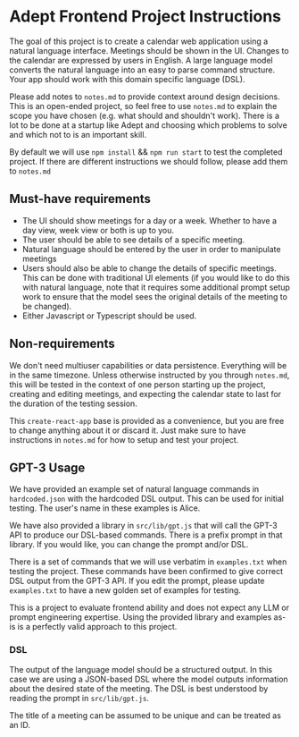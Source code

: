 # Adept Frontend Project Instructions

The goal of this project is to create a calendar web application using a natural language interface. Meetings should be shown in the UI. Changes to the calendar are expressed by users in English. A large language model converts the natural language into an easy to parse command structure. Your app should work with this domain specific language (DSL).

Please add notes to `notes.md` to provide context around design decisions. This is an open-ended project, so feel free to use `notes.md` to explain the scope you have chosen (e.g. what should and shouldn't work). There is a lot to be done at a startup like Adept and choosing which problems to solve and which not to is an important skill.

By default we will use `npm install` && `npm run start` to test the completed project. If there are different instructions we should follow, please add them to `notes.md`

## Must-have requirements

- The UI should show meetings for a day or a week. Whether to have a day view, week view or both is up to you.
- The user should be able to see details of a specific meeting.
- Natural language should be entered by the user in order to manipulate meetings
- Users should also be able to change the details of specific meetings. This can be done with traditional UI elements (if you would like to do this with natural language, note that it requires some additional prompt setup work to ensure that the model sees the original details of the meeting to be changed). 
- Either Javascript or Typescript should be used.

## Non-requirements

We don't need multiuser capabilities or data persistence. Everything will be in the same timezone. Unless otherwise instructed by you through `notes.md`, this will be tested in the context of one person starting up the project, creating and editing meetings, and expecting the calendar state to last for the duration of the testing session.

This `create-react-app` base is provided as a convenience, but you are free to change anything about it or discard it. Just make sure to have instructions in `notes.md` for how to setup and test your project.

## GPT-3 Usage

We have provided an example set of natural language commands in `hardcoded.json` with the hardcoded DSL output. This can be used for initial testing. The user's name in these examples is Alice. 

We have also provided a library in `src/lib/gpt.js` that will call the GPT-3 API to produce our DSL-based commands. There is a prefix prompt in that library. If you would like, you can change the prompt and/or DSL.

There is a set of commands that we will use verbatim in `examples.txt` when testing the project. These commands have been confirmed to give correct DSL output from the GPT-3 API. If you edit the prompt, please update `examples.txt` to have a new golden set of examples for testing.

This is a project to evaluate frontend ability and does not expect any LLM or prompt engineering expertise. Using the provided library and examples as-is is a perfectly valid approach to this project.

### DSL

The output of the language model should be a structured output. In this case we are using a JSON-based DSL where the model outputs information about the desired state of the meeting. The DSL is best understood by reading the prompt in `src/lib/gpt.js`.

The title of a meeting can be assumed to be unique and can be treated as an ID.

